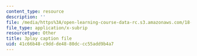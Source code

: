 ```yaml
---
content_type: resource
description: ''
file: /media/https%3A/open-learning-course-data-rc.s3.amazonaws.com/18-085-computational-science-and-engineering-i-fall-2008/41c66b48c9ddde4880dccc55add9b4a7_J0pZyXThRmM.srt
file_type: application/x-subrip
resourcetype: Other
title: 3play caption file
uid: 41c66b48-c9dd-de48-80dc-cc55add9b4a7
---
```

